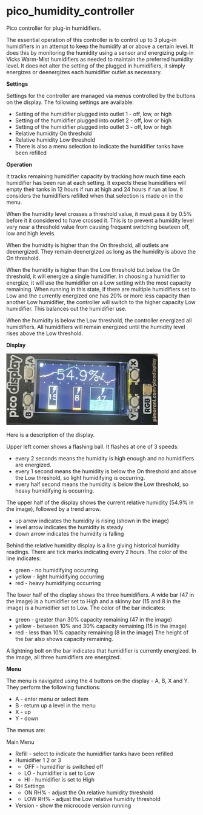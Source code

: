 # pico_humidity_controller
Pico controller for plug-in humidifiers.

The essential operation of this controller is to control up to 3 plug-in humidifiers in an attempt to keep the humidify at or above a certain level.
It does this by monitoring the humidity using a sensor and energizing pulg-in Vicks Warm-Mist humidifiers as needed to maintain the preferred humidity level.
It does not alter the setting of the plugged in humidifiers, it simply energizes or deenergizes each humidifier outlet as necessary.

<b>Settings</b>

Settings for the controller are managed via menus controlled by the buttons on the display.  The following settings are available:
* Setting of the humidifier plugged into outlet 1 - off, low, or high
* Setting of the humidifier plugged into outlet 2 - off, low or high
* Setting of the humidifier plugged into outlet 3 - off, low or high
* Relative humidity On threshold
* Relative humidity Low threshold
* There is also a menu selection to indicate the humidifier tanks have been refilled

<b>Operation</b>

It tracks remaining humidifier capacity by tracking how much time each humidifier has been run at each setting.
It expects these humidifiers will empty their tanks in 12 hours if run at high and 24 hours if run at low.
It considers the humidifiers refilled when that selection is made on in the menu.

When the humidity level crosses a threshold value, it must pass it by 0.5% before it it considered to have crossed it.
This is to prevent a humidity level very near a threshold value from causing frequent switching bewteen off, low and high levels.

When the humidity is higher than the On threshold, all outlets are deenergized.
They remain deenergized as long as the humidity is above the On threshold.

When the humidity is higher than the Low threshold but below the On threshold, it will energize a single humidifier.
In choosing a humidifier to energize, it will use the humidifier on a Low setting with the most capacity remaining.
When running in this state, if there are multiple humidifiers set to Low and the currently energized one has 20% or more less capacity than another Low humidifier, the controller will switch to the higher capacity Low humidifier.
This balances out the humidifier use.

When the humidity is below the Low threshold, the controller energized all humidifiers.
All humidifiers will remain energized until the humidity level rises above the Low threshold.

<b>Display</b>

<img src="IMG_4955.JPG" width=400>

Here is a description of the display.

Upper left corner shows a flashing ball.  It flashes at one of 3 speeds:
* every 2 seconds means the humidity is high enough and no humidifiers are energized.
* every 1 second means the humidity is below the On threshold and above the Low threshold, so light humidifying is occurring.
* every half second means the humidity is below the Low threshold, so heavy humidifying is occurring.

The upper half of the display shows the current relative humidity (54.9% in the image), followed by a trend arrow.
* up arrow indicates the humidity is rising (shown in the image)
* level arrow indicates the humidity is steady
* down arrow indicates the humidity is falling

Behind the relative humidity display is a line giving historical humidity readings.
There are tick marks indicating every 2 hours.
The color of the line indicates:
* green - no humidifying occurring
* yellow - light humidifying occurring
* red - heavy humidifying occurring

The lower half of the display shows the three humidifiers.
A wide bar (47 in the image) is a humidifier set to High and a skinny bar (15 and 8 in the image) is a humidifier set to Low.
The color of the bar indicates:
* green - greater than 30% capacity remaining (47 in the image)
* yellow - between 10% and 30% capacity remaining (15 in the image)
* red - less than 10% capacity remaining (8 in the image)
The height of the bar also shows capacity remaining.

A lightning bolt on the bar indicates that humidifier is currently energized.
In the image, all three humidifiers are energized.

<b>Menu</b>

The menu is navigated using the 4 buttons on the display - A, B, X and Y.
They perform the following functions:
* A - enter menu or select item
* B - return up a level in the menu
* X - up
* Y - down

The menus are:

Main Menu
* Refill - select to indicate the humidifier tanks have been refilled
* Humidifier 1 2 or 3
* * OFF - humidifier is switched off
* * LO - humidifier is set to Low
* * HI - humidifier is set to High
* RH Settings
* * ON RH% - adjust the On relative humidity threshold
* * LOW RH% - adjust the Low relative humidity threshold
* Version - show the microcode version running
